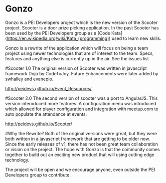 # Gonzo
Gonzo is a PEI Developers project which is the new version of the Scooter project. Scooter is a door prize picking application. In the past Scooter has been used by the PEI Developers group as a [Code Kata] (https://en.wikipedia.org/wiki/Kata_(programming)) used to learn new skills.

Gonzo is a rewrite of the application which will focus on being a team project using newer technologies that are of interest to the team. Specs, features and anything else is currently up in the air. See the issues list 

#Scooter 1.0
The original version of Scooter was written in javascript framework Dojo by CodeToJoy. Future Enhancements were later added by swhalley and evanepio.

http://peidevs.github.io/Event_Resources/


#Scooter 2.0
The second version of scooter was a port to AngularJS. This version interoduced more features. A configuration menu was introduced which allowed for player configuration and integration with meetup.com to auto populate the attendance at events.

http://peidevs.github.io/Scooter/

#Why the Rewrite?
Both of the original versions were great, but they were both written in a javascript framework that are getting to be older now. Since the early releases of v1, there has not been great team collaboration or vision on the project. The hope with Gonzo is that the community comes together to build out an exciting new product that will using cutting edge technology. 

The project will be open and we encourage anyone, even outside the PEI Developers group to contribute.
